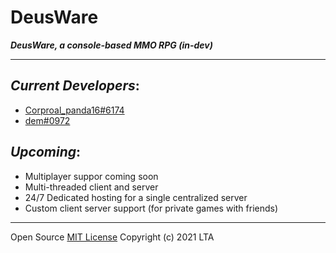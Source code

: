 # DeusWare
***DeusWare, a console-based MMO RPG (in-dev)***
___

## ___Current Developers___:
 -  [Corproal_panda16#6174](https://discord.com/users/354992856609325058)
 -  [dem#0972](https://discord.com/users/663934043452080129)

## ___Upcoming___:
 - Multiplayer suppor coming soon
 - Multi-threaded client and server
 - 24/7 Dedicated hosting for a single centralized server
 - Custom client server support (for private games with friends)
___
Open Source [MIT License](https://github.com/LikeToAccess/DeusWare/blob/main/LICENSE) Copyright (c) 2021 LTA
